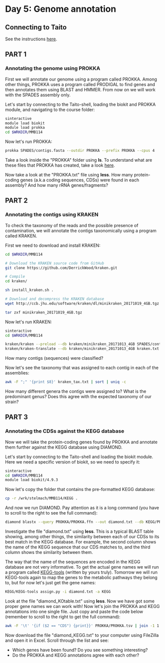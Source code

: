 # Day 5: Genome annotation

## Connecting to Taito

See the instructions [here](01-UNIX-and-CSC.md#connecting-to-taito).

## PART 1

### Annotating the genome using PROKKA

First we will annotate our genome using a program called PROKKA. Among other things, PROKKA uses a program called PRODIGAL to find genes and then annotates them using BLAST and HMMER. From now on we will work with the SPADES assembly only.  

Let's start by connecting to the Taito-shell, loading the biokit and PROKKA module, and navigating to the course folder:

```bash
sinteractive
module load biokit
module load prokka
cd $WRKDIR/MMB114
```

Now let's run PROKKA:

```bash
prokka SPADES/contigs.fasta --outdir PROKKA --prefix PROKKA --cpus 4
```

Take a look inside the "PROKKA" folder using **ls**. To understand what are these files that PROKKA has created, take a look [here](https://github.com/tseemann/prokka#output-files).

Now take a look at the "PROKKA.txt" file using **less**. How many protein-coding genes (a.k.a coding sequences, CDSs) were found in each assembly? And how many rRNA genes/fragments?

## PART 2

### Annotating the contigs using KRAKEN

To check the taxonomy of the reads and the possible presence of contamination, we will annotate the contigs taxonomically using a program called KRAKEN.  

First we need to download and install KRAKEN:

```bash
cd $WRKDIR/MMB114

# Download the KRAKEN source code from GitHub
git clone https://github.com/DerrickWood/kraken.git

# Compile
cd kraken/

sh install_kraken.sh .

# Download and decompress the KRAKEN database
wget http://ccb.jhu.edu/software/kraken/dl/minikraken_20171019_4GB.tgz

tar zxf minikraken_20171019_4GB.tgz
```

Now let's run KRAKEN:

```bash
sinteractive
cd $WRKDIR/MMB114

kraken/kraken --preload --db kraken/minikraken_20171013_4GB SPADES/contigs.fasta --output kraken.txt --threads 4
kraken/kraken-translate --db kraken/minikraken_20171013_4GB kraken.txt > kraken_tax.txt
```

How many contigs (sequences) were classified?

Now let's see the taxonomy that was assigned to each contig in each of the assemblies:

```bash
awk -F ";" '{print $8}' kraken_tax.txt | sort | uniq -c
```

How many different genera the contigs were assigned to? What is the predominant genus? Does this agree with the expected taxonomy of our strain?

## PART 3

### Annotating the CDSs against the KEGG database

Now we will take the protein-coding genes found by PROKKA and annotate them further against the KEGG database using DIAMOND.  

Let's start by connecting to the Taito-shell and loading the biokit module. Here we need a specific version of biokit, so we need to specify it:

```bash
sinteractive
cd $WRKDIR/MMB114
module load biokit/4.9.3
```

Now let's copy the folder that contains the pre-formatted KEGG database:

```bash
cp -r /wrk/stelmach/MMB114/KEGG .
```

And now we run DIAMOND. Pay attention as it is a long command (you have to scroll to the right to see the full command):

```bash
diamond blastx --query PROKKA/PROKKA.ffn --out diamond.txt --db KEGG/PROKARYOTES --outfmt 6 --max-target-seqs 1 --max-hsps 1 --threads 4
```

Investigate the file "diamond.txt" using **less**. This is a typical BLAST table showing, among other things, the similarity between each of our CDSs to its best match in the KEGG database. For example, the second column shows the name of the KEGG sequence that our CDS matches to, and the third column shows the similarity between them.

The way that the name of the sequences are encoded in the KEGG database are not very informative. To get the actual gene names we will run a program called [KEGG-tools](https://github.com/igorspp/KEGG-tools) (written by yours truly). Tomorrow we will run KEGG-tools again to map the genes to the metabolic pathways they belong to, but for now let's just get the gene names:

```bash
KEGG/KEGG-tools assign.py -i diamond.txt -a KEGG
```

Look at the file "diamond_KOtable.txt" using **less**. Now we have got some proper gene names we can work with! Now let's join the PROKKA and KEGG annotations into one single file. Just copy and paste the code below (remember to scroll to the right to get the full command):

```bash
awk -F '\t' '{if ($2 == "CDS") {print}}' PROKKA/PROKKA.tsv | join -1 1 -2 1 -a 1 -t $'\t' - <(cut -f 1,4 diamond_KOtable.txt) > diamond_KEGG.txt
```

Now download the file "diamond_KEGG.txt" to your computer using FileZilla and open it in Excel. Scroll through the list and see:
* Which genes have been found? Do you see something interesting?
* Do the PROKKA and KEGG annotations agree with each other?
